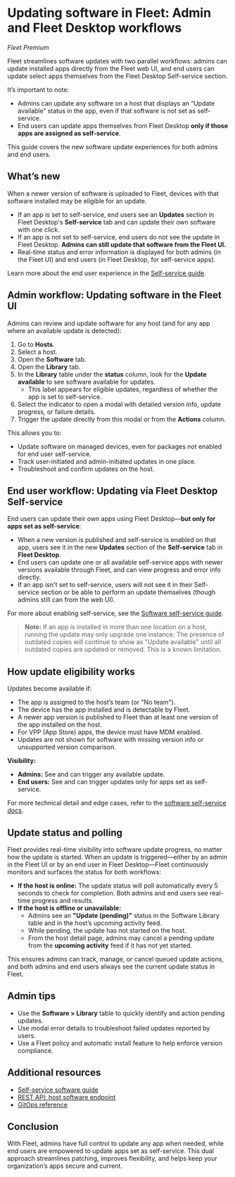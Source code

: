 # Updating software in Fleet: Admin and Fleet Desktop workflows

_Fleet Premium_

Fleet streamlines software updates with two parallel workflows: admins can update installed apps directly from the Fleet web UI, and end users can update select apps themselves from the Fleet Desktop Self-service section.

It’s important to note:
- Admins can update any software on a host that displays an “Update available” status in the app, even if that software is not set as self-service.
- End users can update apps themselves from Fleet Desktop **only if those apps are assigned as self-service**.

This guide covers the new software update experiences for both admins and end users.

## What’s new

When a newer version of software is uploaded to Fleet, devices with that software installed may be eligible for an update.

- If an app is set to self-service, end users see an **Updates** section in Fleet Desktop's **Self-service** tab and can update their own software with one click.
- If an app is not set to self-service, end users do not see the update in Fleet Desktop. **Admins can still update that software from the Fleet UI.**
- Real-time status and error information is displayed for both admins (in the Fleet UI) and end users (in Fleet Desktop, for self-service apps).

Learn more about the end user experience in the [Self-service guide](https://fleetdm.com/guides/software-self-service).

## Admin workflow: Updating software in the Fleet UI

Admins can review and update software for any host (and for any app where an available update is detected):

1. Go to **Hosts**.
2. Select a host.
3. Open the **Software** tab.
4. Open the **Library** tab.
5. In the **Library** table under the **status** column, look for the **Update available** to see software available for updates.  
   - This label appears for eligible updates, regardless of whether the app is set to self-service.
6. Select the indicator to open a modal with detailed version info, update progress, or failure details.
7. Trigger the update directly from this modal or from the **Actions** column.

This allows you to:
- Update software on managed devices, even for packages not enabled for end user self-service.
- Track user-initiated and admin-initiated updates in one place.
- Troubleshoot and confirm updates on the host.

## End user workflow: Updating via Fleet Desktop Self-service

End users can update their own apps using Fleet Desktop—**but only for apps set as self-service**:

- When a new version is published and self-service is enabled on that app, users see it in the new **Updates** section of the **Self-service** tab in **Fleet Desktop**.
- End users can update one or all available self-service apps with newer versions available through Fleet, and can view progress and error info directly.
- If an app isn't set to self-service, users will not see it in their Self-service section or be able to perform an update themselves (though admins still can from the web UI).

For more about enabling self-service, see the [Software self-service guide](https://fleetdm.com/guides/software-self-service).

> **Note:** If an app is installed in more than one location on a host, running the update may only upgrade one instance. The presence of outdated copies will continue to show as "Update available" until all outdated copies are updated or removed. This is a known limitation.

## How update eligibility works

Updates become available if:

- The app is assigned to the host’s team (or "No team").
- The device has the app installed and is detectable by Fleet.
- A newer app version is published to Fleet than at least one version of the app installed on the host.
- For VPP (App Store) apps, the device must have MDM enabled.
- Updates are not shown for software with missing version info or unsupported version comparison.

**Visibility:**
- **Admins:** See and can trigger any available update.
- **End users:** See and can trigger updates only for apps set as self-service.

For more technical detail and edge cases, refer to the [software self-service docs](https://fleetdm.com/guides/software-self-service).

## Update status and polling

Fleet provides real-time visibility into software update progress, no matter how the update is started. When an update is triggered—either by an admin in the Fleet UI or by an end user in Fleet Desktop—Fleet continuously monitors and surfaces the status for both workflows:

- **If the host is online:** The update status will poll automatically every 5 seconds to check for completion. Both admins and end users see real-time progress and results.
- **If the host is offline or unavailable:**  
  - Admins see an **"Update (pending)"** status in the Software Library table and in the host’s upcoming activity feed.
  - While pending, the update has not started on the host.
  - From the host detail page, admins may cancel a pending update from the **upcoming activity** feed if it has not yet started.

This ensures admins can track, manage, or cancel queued update actions, and both admins and end users always see the current update status in Fleet.

## Admin tips

- Use the **Software > Library** table to quickly identify and action pending updates.
- Use modal error details to troubleshoot failed updates reported by users.
- Use a Fleet policy and automatic install feature to help enforce version compliance.

## Additional resources

- [Self-service software guide](https://fleetdm.com/guides/software-self-service)
- [REST API: host software endpoint](https://fleetdm.com/docs/rest-api/rest-api#get-hosts-software)
- [GitOps reference](https://fleetdm.com/docs/using-fleet/gitops#software)

## Conclusion

With Fleet, admins have full control to update any app when needed, while end users are empowered to update apps set as self-service. This dual approach streamlines patching, improves flexibility, and helps keep your organization’s apps secure and current.


<meta name="articleTitle" value="Updating software in Fleet: Admin and Fleet Desktop workflows">
<meta name="authorFullName" value="Rachel Perkins">
<meta name="authorGitHubUsername" value="rachelelysia">
<meta name="category" value="guides">
<!-- TODO: Confirm publish date --> <meta name="publishedOn" value="2025-08-01">
<meta name="articleImageUrl" value="../website/assets/images/articles/updating-software-in-fleet-admin-and-fleet-desktop-workflows-2670x1514.png">
<meta name="description" value="Learn how to update software as an admin via the Fleet UI or as an end user through Fleet Desktop.">
